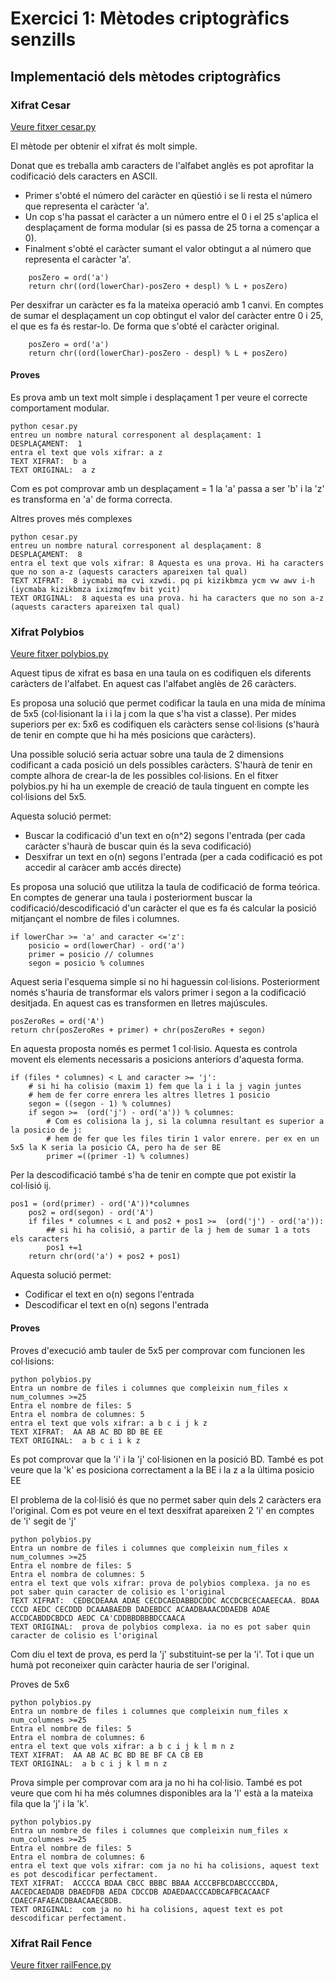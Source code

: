 # Exercici 1: Mètodes criptogràfics senzills

## Implementació dels mètodes criptogràfics

### Xifrat Cesar


[Veure fitxer cesar.py](https://github.com/fxbp/spd-ex1/blob/master/cesar.py)

El mètode per obtenir el xifrat és molt simple.

Donat que es treballa amb caracters de l'alfabet anglès es pot aprofitar la codificació dels caracters en ASCII.

- Primer s'obté el número del caràcter en qüestió i se li resta el número que representa el caràcter 'a'.
- Un cop s'ha passat el caràcter a un número entre el 0 i el 25 s'aplica el desplaçament de forma modular (si es passa de 25 torna a començar a 0).
- Finalment s'obté el caràcter sumant el valor obtingut a al número que representa el caràcter 'a'.

```
    posZero = ord('a')
    return chr((ord(lowerChar)-posZero + despl) % L + posZero)
```

Per desxifrar un caràcter es fa la mateixa operació amb 1 canvi. En comptes de sumar el desplaçament un cop obtingut el valor del caràcter entre 0 i 25, el que es fa és restar-lo. De forma que s'obté el caràcter original.

```
    posZero = ord('a')
    return chr((ord(lowerChar)-posZero - despl) % L + posZero)
```


#### Proves

Es prova amb un text molt simple i desplaçament 1 per veure el correcte comportament modular.

```
python cesar.py
entreu un nombre natural corresponent al desplaçament: 1
DESPLAÇAMENT:  1
entra el text que vols xifrar: a z
TEXT XIFRAT:  b a
TEXT ORIGINAL:  a z
````

Com es pot comprovar amb un desplaçament = 1 la 'a' passa a ser 'b' i la 'z' es transforma en 'a' de forma correcta.

Altres proves més complexes
```
python cesar.py
entreu un nombre natural corresponent al desplaçament: 8
DESPLAÇAMENT:  8
entra el text que vols xifrar: 8 Aquesta es una prova. Hi ha caracters que no son a-z (aquests caracters apareixen tal qual)
TEXT XIFRAT:  8 iycmabi ma cvi xzwdi. pq pi kizikbmza ycm vw awv i-h (iycmaba kizikbmza ixizmqfmv bit ycit)
TEXT ORIGINAL:  8 aquesta es una prova. hi ha caracters que no son a-z (aquests caracters apareixen tal qual)
```

### Xifrat Polybios

[Veure fitxer polybios.py](https://github.com/fxbp/spd-ex1/blob/master/polybios.py)


Aquest tipus de xifrat es basa en una taula on es codifiquen els diferents caràcters de l'alfabet. En aquest cas l'alfabet anglès de 26 caràcters.

Es proposa una solució que permet codificar la taula en una mida de mínima de 5x5 (col·lisionant la i i la j com la que s'ha vist a classe). Per mides superiors per ex: 5x6 es codifiquen els caràcters sense col·lisions (s'haurà de tenir en compte que hi ha més posicions que caràcters).


Una possible solució seria actuar sobre una taula de 2 dimensions codificant a cada posició un dels possibles caràcters.
S'haurà de tenir en compte alhora de crear-la de les possibles col·lisions.
En el fitxer polybios.py hi ha un exemple de creació de taula tinguent en compte les col·lisions del 5x5.

Aquesta solució permet:

- Buscar la codificació d'un text en o(n^2) segons l'entrada (per cada caràcter s'haurà de buscar quin és la seva codificació)
- Desxifrar un text en o(n) segons l'entrada (per a cada codificació es pot accedir al caràcer amb accés directe)

Es proposa una solució que utilitza la taula de codificació de forma teórica.
En comptes de generar una taula i posteriorment buscar la codificació/descodificació d'un caràcter el que es fa és calcular la posició mitjançant el nombre de files i columnes.

```
if lowerChar >= 'a' and caracter <='z':
    posicio = ord(lowerChar) - ord('a')
    primer = posicio // columnes
    segon = posicio % columnes        
```

Aquest seria l'esquema simple si no hi haguessin col·lisions. Posteriorment només s'hauria de transformar els valors primer i segon a la codificació desitjada. En aquest cas es transformen en lletres majúscules.

```
posZeroRes = ord('A')
return chr(posZeroRes + primer) + chr(posZeroRes + segon)
```

En aquesta proposta només es permet 1 col·lisio. Aquesta es controla movent els elements necessaris a posicions anteriors d'aquesta forma.

```
if (files * columnes) < L and caracter >= 'j':
    # si hi ha colisio (maxim 1) fem que la i i la j vagin juntes
    # hem de fer corre enrera les altres lletres 1 posicio
    segon = ((segon - 1) % columnes)
    if segon >=  (ord('j') - ord('a')) % columnes:
        # Com es colisiona la j, si la columna resultant es superior a la posicio de j:
        # hem de fer que les files tirin 1 valor enrere. per ex en un 5x5 la K seria la posicio CA, pero ha de ser BE
        primer =((primer -1) % columnes)
```

Per la descodificació també s'ha de tenir en compte que pot existir la col·lisió ij.

```
pos1 = (ord(primer) - ord('A'))*columnes
    pos2 = ord(segon) - ord('A')
    if files * columnes < L and pos2 + pos1 >=  (ord('j') - ord('a')):
        ## si hi ha colisió, a partir de la j hem de sumar 1 a tots els caracters
        pos1 +=1
    return chr(ord('a') + pos2 + pos1)
```

Aquesta solució permet:

- Codificar el text en o(n) segons l'entrada
- Descodificar el text en o(n) segons l'entrada

#### Proves

Proves d'execució amb tauler de 5x5 per comprovar com funcionen les col·lisions:

```
python polybios.py
Entra un nombre de files i columnes que compleixin num_files x num_columnes >=25
Entra el nombre de files: 5
Entra el nombra de columnes: 5
entra el text que vols xifrar: a b c i j k z
TEXT XIFRAT:  AA AB AC BD BD BE EE
TEXT ORIGINAL:  a b c i i k z
```
Es pot comprovar que la 'i' i la 'j' col·lisionen en la posició BD.
També es pot veure que la 'k' es posiciona correctament a la BE i la z a la última posicio EE

El  problema de la col·lisió és que no permet saber quin dels 2 caràcters era l'original. Com es pot veure en el text desxifrat apareixen 2 'i' en comptes de 'i' segit de 'j'

```
python polybios.py
Entra un nombre de files i columnes que compleixin num_files x num_columnes >=25
Entra el nombre de files: 5
Entra el nombra de columnes: 5
entra el text que vols xifrar: prova de polybios complexa. ja no es pot saber quin caracter de colisio es l'original
TEXT XIFRAT:  CEDBCDEAAA ADAE CECDCAEDABBDCDDC ACCDCBCECAAEECAA. BDAA CCCD AEDC CECDDD DCAAABAEDB DADEBDCC ACAADBAAACDDAEDB ADAE ACCDCABDDCBDCD AEDC CA'CDDBBDBBBDCCAACA
TEXT ORIGINAL:  prova de polybios complexa. ia no es pot saber quin caracter de colisio es l'original
```

Com diu el text de prova, es perd la 'j' substituint-se per la 'i'. Tot i que un humà pot reconeixer quin caràcter hauria de ser l'original.

Proves de 5x6

```
python polybios.py
Entra un nombre de files i columnes que compleixin num_files x num_columnes >=25
Entra el nombre de files: 5
Entra el nombra de columnes: 6
entra el text que vols xifrar: a b c i j k l m n z
TEXT XIFRAT:  AA AB AC BC BD BE BF CA CB EB
TEXT ORIGINAL:  a b c i j k l m n z
```

Prova simple per comprovar com ara ja no hi ha col·lisio. També es pot veure que com hi ha més columnes disponibles ara la 'l' està a la mateixa fila que la 'j' i la 'k'. 

```
python polybios.py
Entra un nombre de files i columnes que compleixin num_files x num_columnes >=25
Entra el nombre de files: 5
Entra el nombra de columnes: 6
entra el text que vols xifrar: com ja no hi ha colisions, aquest text es pot descodificar perfectament.
TEXT XIFRAT:  ACCCCA BDAA CBCC BBBC BBAA ACCCBFBCDABCCCCBDA, AACEDCAEDADB DBAEDFDB AEDA CDCCDB ADAEDAACCCADBCAFBCACAACF CDAECFAFAEACDBAACAAECBDB.
TEXT ORIGINAL:  com ja no hi ha colisions, aquest text es pot descodificar perfectament.
```

### Xifrat Rail Fence

[Veure fitxer railFence.py](https://github.com/fxbp/spd-ex1/blob/master/railFence.py)
